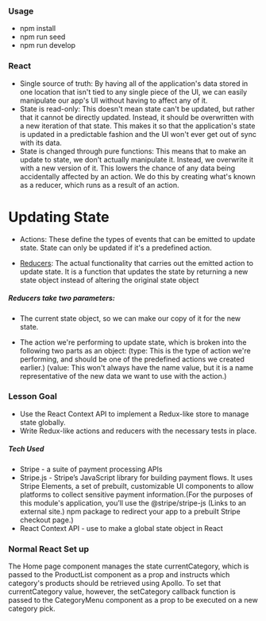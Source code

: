 ### Usage
- npm install
- npm run seed
- npm run develop

### React
- Single source of truth: By having all of the application's data stored in one location that isn't tied to any single piece of the UI, we can easily manipulate our app's UI without having to affect any of it.
- State is read-only: This doesn't mean state can't be updated, but rather that it cannot be directly updated. Instead, it should be overwritten with a new iteration of that state. This makes it so that the application's state is updated in a predictable fashion and the UI won't ever get out of sync with its data.
- State is changed through pure functions: This means that to make an update to state, we don't actually manipulate it. Instead, we overwrite it with a new version of it. This lowers the chance of any data being accidentally affected by an action. We do this by creating what's known as a reducer, which runs as a result of an action.

# Updating State
- Actions: These define the types of events that can be emitted to update state. State can only be updated if it's a predefined action.

- [Reducers](#reducers-take-two-parameters): The actual functionality that carries out the emitted action to update state. It is a function that updates the state by returning a new state object instead of altering the original state object

##### Reducers take two parameters:
- The current state object, so we can make our copy of it for the new state.

- The action we're performing to update state, which is broken into the following two parts as an object:
(type: This is the type of action we're performing, and should be one of the predefined actions we created earlier.)
(value: This won't always have the name value, but it is a name representative of the new data we want to use with the action.)

### Lesson Goal
- Use the React Context API to implement a Redux-like store to manage state globally.
- Write Redux-like actions and reducers with the necessary tests in place.

##### Tech Used
- Stripe - a suite of payment processing APIs
- Stripe.js - Stripe’s JavaScript library for building payment flows. It uses Stripe Elements, a set of prebuilt, customizable UI components to allow platforms to collect sensitive payment information.(For the purposes of this module's application, you’ll use the @stripe/stripe-js (Links to an external site.) npm package to redirect your app to a prebuilt Stripe checkout page.)
- React Context API - use to make a global state object in React

### Normal React Set up
The Home page component manages the state currentCategory, which is passed to the ProductList component as a prop and instructs which category's products should be retrieved using Apollo. To set that currentCategory value, however, the setCategory callback function is passed to the CategoryMenu component as a prop to be executed on a new category pick.